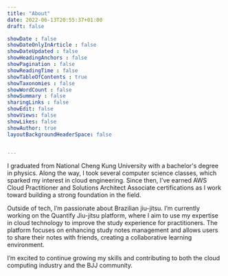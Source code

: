```yaml
---
title: "About"
date: 2022-06-13T20:55:37+01:00
draft: false

showDate : false
showDateOnlyInArticle : false
showDateUpdated : false
showHeadingAnchors : false
showPagination : false
showReadingTime : false
showTableOfContents : true
showTaxonomies : false 
showWordCount : false
showSummary : false
sharingLinks : false
showEdit: false
showViews: false
showLikes: false
showAuthor: true
layoutBackgroundHeaderSpace: false


---
```

 
I graduated from National Cheng Kung University with a bachelor's degree in physics. Along the way, I took several computer science classes, which sparked my interest in cloud engineering. Since then, I’ve earned AWS Cloud Practitioner and Solutions Architect Associate certifications as I work toward building a strong foundation in the field.  

Outside of tech, I’m passionate about Brazilian jiu-jitsu. I’m currently working on the Quantify Jiu-jitsu platform, where I aim to use my expertise in cloud technology to improve the study experience for practitioners. The platform focuses on enhancing study notes management and allows users to share their notes with friends, creating a collaborative learning environment.

I’m excited to continue growing my skills and contributing to both the cloud computing industry and the BJJ community.